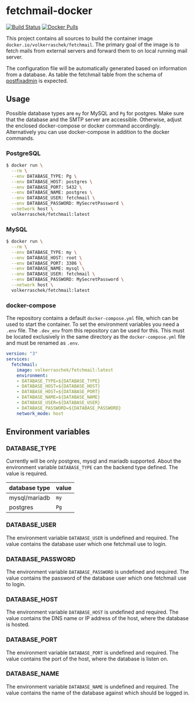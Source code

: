 # fetchmail-docker

[![Build Status](https://drone.cryptic.systems/api/badges/volker.raschek/fetchmail-docker/status.svg)](https://drone.cryptic.systems/volker.raschek/fetchmail-docker)
[![Docker Pulls](https://img.shields.io/docker/pulls/volkerraschek/fetchmail)](https://hub.docker.com/r/volkerraschek/fetchmail)

This project contains all sources to build the container image
`docker.io/volkerraschek/fetchmail`. The primary goal of the image is to fetch
mails from external servers and forward them to on local running mail server.

The configuration file will be automatically generated based on information from
a database. As table the fetchmail table from the schema of
[postfixadmin](https://github.com/postfixadmin/postfixadmin) is expected.

## Usage

Possible database types are `my` for MySQL and `Pg` for postgres. Make sure that
the database and the SMTP server are accessible. Otherwise, adjust the enclosed
docker-compose or docker command accordingly. Alternatively you can use
docker-compose in addition to the docker commands.

### PostgreSQL

```bash
$ docker run \
  --rm \
  --env DATABASE_TYPE: Pg \
  --env DATABASE_HOST: postgres \
  --env DATABASE_PORT: 5432 \
  --env DATABASE_NAME: postgres \
  --env DATABASE_USER: fetchmail \
  --env DATABASE_PASSWORD: MySecretPassword \
  --network host \
  volkerraschek/fetchmail:latest
```

### MySQL

```bash
$ docker run \
  --rm \
  --env DATABASE_TYPE: my \
  --env DATABASE_HOST: root \
  --env DATABASE_PORT: 3306 \
  --env DATABASE_NAME: mysql \
  --env DATABASE_USER: fetchmail \
  --env DATABASE_PASSWORD: MySecretPassword \
  --network host \
  volkerraschek/fetchmail:latest
```

### docker-compose

The repository contains a default `docker-compose.yml` file, which can be used
to start the container. To set the environment variables you need a `.env` file.
The `.dev_env` from this repository can be used for this. This must be located
exclusively in the same directory as the `docker-compose.yml` file and must be
renamed as `.env`.

```yml
version: "3"
services:
  fetchmail:
    image: volkerraschek/fetchmail:latest
    environment:
    - DATABASE_TYPE=${DATABASE_TYPE}
    - DATABASE_HOST=${DATABASE_HOST}
    - DATABASE_HOST=${DATABASE_PORT}
    - DATABASE_NAME=${DATABASE_NAME}
    - DATABASE_USER=${DATABASE_USER}
    - DATABASE_PASSWORD=${DATABASE_PASSWORD}
    network_mode: host
```

## Environment variables

### DATABASE_TYPE

Currently will be only postgres, mysql and mariadb supported. About the
environment variable `DATABASE_TYPE` can the backend type defined. The value is
required.

| database type | value |
| ------------- | ----- |
| mysql/mariadb | `my`  |
| postgres      | `Pg`  |

### DATABASE_USER

The environment variable `DATABASE_USER` is undefined and required. The value
contains the database user which one fetchmail use to login.

### DATABASE_PASSWORD

The environment variable `DATABASE_PASSWORD` is undefined and required. The value
contains the password of the database user which one fetchmail use to login.

### DATABASE_HOST

The environment variable `DATABASE_HOST` is undefined and required. The value
contains the DNS name or IP address of the host, where the database is hosted.

### DATABASE_PORT

The environment variable `DATABASE_PORT` is undefined and required. The value
contains the port of the host, where the database is listen on.

### DATABASE_NAME

The environment variable `DATABASE_NAME` is undefined and required. The value
contains the name of the database against which should be logged in.
